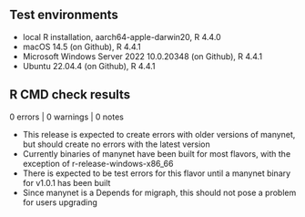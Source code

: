 ## Test environments

* local R installation, aarch64-apple-darwin20, R 4.4.0
* macOS 14.5 (on Github), R 4.4.1
* Microsoft Windows Server 2022 10.0.20348 (on Github), R 4.4.1
* Ubuntu 22.04.4 (on Github), R 4.4.1

## R CMD check results

0 errors | 0 warnings | 0 notes

* This release is expected to create errors with older versions of manynet,
but should create no errors with the latest version
* Currently binaries of manynet have been built for most flavors, with the exception of r-release-windows-x86_66
* There is expected to be test errors for this flavor until a manynet binary for v1.0.1 has been built
* Since manynet is a Depends for migraph, this should not pose a problem for users
upgrading
